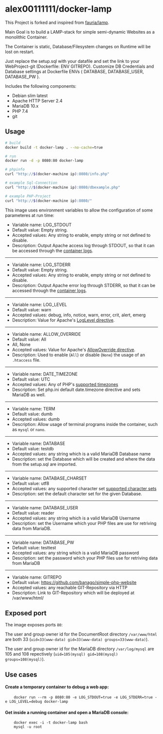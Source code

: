 alex00111111/docker-lamp
==========

This Project is forked and inspired from [fauria/lamp](https://github.com/fauria/docker-lamp/).

Main Goal is to build a LAMP-stack for simple semi-dynamic Websites as a monolithic Container. 

The Container is static, Database/Filesystem changes on Runtime will be lost on restart.


Just replace the setup.sql with your datafile and set the link to your WebProject-git (Dockerfile: ENV GITREPO). Customize DB Credentials and Database settings at Dockerfile ENVs ( DATABASE, DATABASE_USER, DATABASE_PW ).



Includes the following components:

 * Debian slim latest
 * Apache HTTP Server 2.4
 * MariaDB 10.x
 * PHP 7.4
 * git


Usage
----


```bash
# build
docker build -t docker-lamp . --no-cache=true

# run
docker run -d -p 8080:80 docker-lamp 

# phpinfo
curl "http://$(docker-machine ip):8080/info.php"

# example Sql-Connection
curl "http://$(docker-machine ip):8080/dbexample.php"

# example PHP-Project
curl "http://$(docker-machine ip):8080/"
```


This image uses environment variables to allow the configuration of some parameteres at run time:

* Variable name: LOG_STDOUT
* Default value: Empty string.
* Accepted values: Any string to enable, empty string or not defined to disable.
* Description: Output Apache access log through STDOUT, so that it can be accessed through the [container logs](https://docs.docker.com/reference/commandline/logs/).

----

* Variable name: LOG_STDERR
* Default value: Empty string.
* Accepted values: Any string to enable, empty string or not defined to disable.
* Description: Output Apache error log through STDERR, so that it can be accessed through the [container logs](https://docs.docker.com/reference/commandline/logs/).

----

* Variable name: LOG_LEVEL
* Default value: warn
* Accepted values: debug, info, notice, warn, error, crit, alert, emerg
* Description: Value for Apache's [LogLevel directive](http://httpd.apache.org/docs/2.4/en/mod/core.html#loglevel).

----

* Variable name: ALLOW_OVERRIDE
* Default value: All
* All, None
* Accepted values: Value for Apache's [AllowOverride directive](http://httpd.apache.org/docs/2.4/en/mod/core.html#allowoverride).
* Description: Used to enable (`All`) or disable (`None`) the usage of an `.htaccess` file.

----

* Variable name: DATE_TIMEZONE
* Default value: UTC
* Accepted values: Any of PHP's [supported timezones](http://php.net/manual/en/timezones.php)
* Description: Set php.ini default date.timezone directive and sets MariaDB as well.

----

* Variable name: TERM
* Default value: dumb
* Accepted values: dumb
* Description: Allow usage of terminal programs inside the container, such as `mysql` or `nano`.

----

* Variable name: DATABASE
* Default value: testdb
* Accepted values: any string which is a valid MariaDB Database name
* Description: set the Database which will be created and where the data from the setup.sql are imported.

----

* Variable name: DATABASE_CHARSET
* Default value: utf8
* Accepted values: any supported character set [supported character sets](https://mariadb.com/kb/en/supported-character-sets-and-collations/)
* Description: set the default character set for the given Database.

----

* Variable name: DATABASE_USER
* Default value: reader
* Accepted values: any string which is a valid MariaDB Username
* Description: set the Username which your PHP files are use for retriving data from MariaDB.

----

* Variable name: DATABASE_PW
* Default value: testtest
* Accepted values: any string which is a valid MariaDB password
* Description: set the password which your PHP files use for retriving data from MariaDB

----

* Variable name: GITREPO
* Default value: https://github.com/banago/simple-php-website
* Accepted values: any reachable GIT-Repository via HTTP
* Description: Link to GIT-Repository which will be deployed at /var/www/html/


Exposed port
----

The image exposes ports `80`:

The user and group owner id for the DocumentRoot directory `/var/www/html` are both 33 (`uid=33(www-data) gid=33(www-data) groups=33(www-data)`).

The user and group owner id for the MariaDB directory `/var/log/mysql` are 105 and 108 repectively (`uid=105(mysql) gid=108(mysql) groups=108(mysql)`).

Use cases
----


#### Create a temporary container to debug a web app:

```
	docker run --rm -p 8080:80 -e LOG_STDOUT=true -e LOG_STDERR=true -e LOG_LEVEL=debug docker-lamp
```

#### Get inside a running container and open a MariaDB console:

```
	docker exec -i -t docker-lamp bash
	mysql -u root
```
